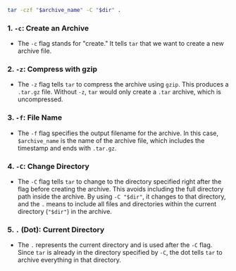 
```bash
tar -czf "$archive_name" -C "$dir" .
```

### 1. `-c`: Create an Archive
- The `-c` flag stands for "create." It tells `tar` that we want to create a new archive file.

### 2. `-z`: Compress with gzip
- The `-z` flag tells `tar` to compress the archive using `gzip`. This produces a `.tar.gz` file. Without `-z`, `tar` would only create a `.tar` archive, which is uncompressed.

### 3. `-f`: File Name
- The `-f` flag specifies the output filename for the archive. In this case, `$archive_name` is the name of the archive file, which includes the timestamp and ends with `.tar.gz`.

### 4. `-C`: Change Directory
- The `-C` flag tells `tar` to change to the directory specified right after the flag before creating the archive. This avoids including the full directory path inside the archive. By using `-C "$dir"`, it changes to that directory, and the `.` means to include all files and directories within the current directory (`"$dir"`) in the archive.

### 5. `.` (Dot): Current Directory
- The `.` represents the current directory and is used after the `-C` flag. Since `tar` is already in the directory specified by `-C`, the dot tells `tar` to archive everything in that directory.
